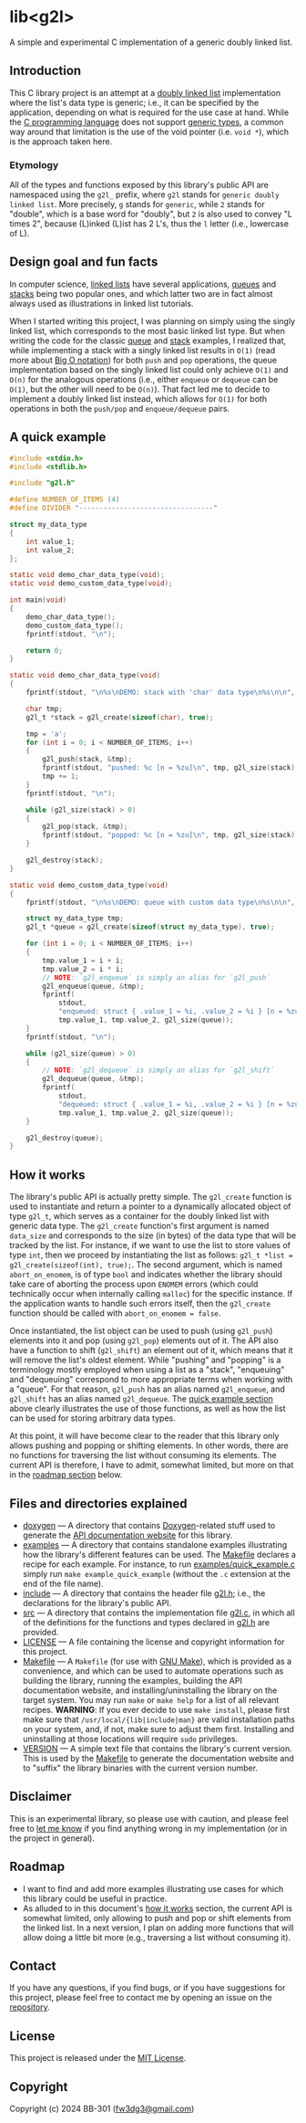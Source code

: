 <h1>lib&ltg2l&gt</h1>

A simple and experimental C implementation of a generic doubly linked list.

## Introduction

This C library project is an attempt at a [doubly linked list](https://en.wikipedia.org/wiki/Doubly_linked_list) implementation where the list's data type is generic; i.e., it can be specified by the application, depending on what is required for the use case at hand. While the [C programming language](https://en.wikipedia.org/wiki/C_(programming_language)) does not support [generic types](https://en.wikipedia.org/wiki/Generic_programming), a common way around that limitation is the use of the void pointer (i.e. `void *`), which is the approach taken here.

### Etymology

All of the types and functions exposed by this library's public API are namespaced using the `g2l_` prefix, where `g2l` stands for `generic doubly linked list`. More precisely, `g` stands for `generic`, while `2` stands for "double", which is a base word for "doubly", but `2` is also used to convey "L times 2", because (L)inked (L)ist has 2 L's, thus the `l` letter (i.e., lowercase of L).

## Design goal and fun facts

In computer science, [linked lists](https://en.wikipedia.org/wiki/Linked_list) have several applications, [queues](https://en.wikipedia.org/wiki/Queue_(abstract_data_type)) and [stacks](https://en.wikipedia.org/wiki/Stack_(abstract_data_type)) being two popular ones, and which latter two are in fact almost always used as illustrations in linked list tutorials.

When I started writing this project, I was planning on simply using the singly linked list, which corresponds to the most basic linked list type. But when writing the code for the classic [queue](./examples/basic_queue.c) and [stack](./examples/basic_stack.c) examples, I realized that, while implementing a stack with a singly linked list results in `O(1)` (read more about [Big O notation](https://en.wikipedia.org/wiki/Big_O_notation)) for both `push` and `pop` operations, the queue implementation based on the singly linked list could only achieve `O(1)` and `O(n)` for the analogous operations (i.e., either `enqueue` or `dequeue` can be `O(1)`, but the other will need to be `O(n)`). That fact led me to decide to implement a doubly linked list instead, which allows for `O(1)` for both operations in both the `push/pop` and `enqueue/dequeue` pairs.

## A quick example

```c
#include <stdio.h>
#include <stdlib.h>

#include "g2l.h"

#define NUMBER_OF_ITEMS (4)
#define DIVIDER "---------------------------------"

struct my_data_type
{
    int value_1;
    int value_2;
};

static void demo_char_data_type(void);
static void demo_custom_data_type(void);

int main(void)
{
    demo_char_data_type();
    demo_custom_data_type();
    fprintf(stdout, "\n");

    return 0;
}

static void demo_char_data_type(void)
{
    fprintf(stdout, "\n%s\nDEMO: stack with 'char' data type\n%s\n\n", DIVIDER, DIVIDER);

    char tmp;
    g2l_t *stack = g2l_create(sizeof(char), true);

    tmp = 'a';
    for (int i = 0; i < NUMBER_OF_ITEMS; i++)
    {
        g2l_push(stack, &tmp);
        fprintf(stdout, "pushed: %c [n = %zu]\n", tmp, g2l_size(stack));
        tmp += 1;
    }
    fprintf(stdout, "\n");

    while (g2l_size(stack) > 0)
    {
        g2l_pop(stack, &tmp);
        fprintf(stdout, "popped: %c [n = %zu]\n", tmp, g2l_size(stack));
    }

    g2l_destroy(stack);
}

static void demo_custom_data_type(void)
{
    fprintf(stdout, "\n%s\nDEMO: queue with custom data type\n%s\n\n", DIVIDER, DIVIDER);

    struct my_data_type tmp;
    g2l_t *queue = g2l_create(sizeof(struct my_data_type), true);

    for (int i = 0; i < NUMBER_OF_ITEMS; i++)
    {
        tmp.value_1 = i + i;
        tmp.value_2 = i * i;
        // NOTE: `g2l_enqueue` is simply an alias for `g2l_push`
        g2l_enqueue(queue, &tmp);
        fprintf(
            stdout,
            "enqueued: struct { .value_1 = %i, .value_2 = %i } [n = %zu]\n",
            tmp.value_1, tmp.value_2, g2l_size(queue));
    }
    fprintf(stdout, "\n");

    while (g2l_size(queue) > 0)
    {
        // NOTE: `g2l_dequeue` is simply an alias for `g2l_shift`
        g2l_dequeue(queue, &tmp);
        fprintf(
            stdout,
            "dequeued: struct { .value_1 = %i, .value_2 = %i } [n = %zu]\n",
            tmp.value_1, tmp.value_2, g2l_size(queue));
    }

    g2l_destroy(queue);
}
```

## How it works

The library's public API is actually pretty simple. The `g2l_create` function is used to instantiate and return a pointer to a dynamically allocated object of type `g2l_t`, which serves as a container for the doubly linked list with generic data type. The `g2l_create` function's first argument is named `data_size` and corresponds to the size (in bytes) of the data type that will be tracked by the list. For instance, if we want to use the list to store values of type `int`, then we proceed by instantiating the list as follows: `g2l_t *list = g2l_create(sizeof(int), true);`. The second argument, which is named `abort_on_enomem`, is of type `bool` and indicates whether the library should take care of aborting the process upon `ENOMEM` errors (which could technically occur when internally calling `malloc`) for the specific instance. If the application wants to handle such errors itself, then the `g2l_create` function should be called with `abort_on_enomem = false`.

Once instantiated, the list object can be used to push (using `g2l_push`) elements into it and pop (using `g2l_pop`) elements out of it. The API also have a function to shift (`g2l_shift`) an element out of it, which means that it will remove the list's oldest element. While "pushing" and "popping" is a terminology mostly employed when using a list as a "stack", "enqueuing" and "dequeuing" correspond to more appropriate terms when working with a "queue". For that reason, `g2l_push` has an alias named `g2l_enqueue`, and `g2l_shift` has an alias named `g2l_dequeue`. The [quick example section](#a-quick-example) above clearly illustrates the use of those functions, as well as how the list can be used for storing arbitrary data types.

At this point, it will have become clear to the reader that this library only allows pushing and popping or shifting elements. In other words, there are no functions for traversing the list without consuming its elements. The current API is therefore, I have to admit, somewhat limited, but more on that in the [roadmap section](#roadmap) below.

## Files and directories explained

* [doxygen](./doxygen) — A directory that contains [Doxygen](https://github.com/doxygen/doxygen)-related stuff used to generate the [API documentation website](https://bb-301.github.io/c-generic-doubly-linked-list-docs) for this library.
* [examples](./examples) — A directory that contains standalone examples illustrating how the library's different features can be used. The [Makefile](./Makefile) declares a recipe for each example. For instance, to run [examples/quick_example.c](examples/quick_example.c) simply run `make example_quick_example` (without the `.c` extension at the end of the file name).
* [include](./include) — A directory that contains the header file [g2l.h](./include/g2l.h); i.e., the declarations for the library's public API.
* [src](./src) — A directory that contains the implementation file [g2l.c](./src/g2l.c), in which all of the definitions for the functions and types declared in [g2l.h](./include/g2l.h) are provided.
* [LICENSE](./LICENSE) — A file containing the license and copyright information for this project.
* [Makefile](./Makefile) — A `Makefile` (for use with [GNU Make](https://www.gnu.org/software/make/)), which is provided as a convenience, and which can be used to automate operations such as building the library, running the examples, building the API documentation website, and installing/uninstalling the library on the target system. You may run `make` or `make help` for a list of all relevant recipes. **WARNING**: If you ever decide to use `make install`, please first make sure that `/usr/local/{lib|include|man}` are valid installation paths on your system, and, if not, make sure to adjust them first. Installing and uninstalling at those locations will require `sudo` privileges.
* [VERSION](./VERSION) — A simple text file that contains the library's current version. This is used by the [Makefile](./Makefile) to generate the documentation website and to "suffix" the library binaries with the current version number.

## Disclaimer

This is an experimental library, so please use with caution, and please feel free to [let me know](#contact) if you find anything wrong in my implementation (or in the project in general).

## Roadmap

* I want to find and add more examples illustrating use cases for which this library could be useful in practice.
* As alluded to in this document's [how it works](#how-it-works) section, the current API is somewhat limited, only allowing to push and pop or shift elements from the linked list. In a next version, I plan on adding more functions that will allow doing a little bit more (e.g., traversing a list without consuming it).

## Contact

If you have any questions, if you find bugs, or if you have suggestions for this project, please feel free to contact me by opening an issue on the [repository](https://github.com/BB-301/c-generic-doubly-linked-list/issues).

## License

This project is released under the [MIT License](./LICENSE).

## Copyright

Copyright (c) 2024 BB-301 (fw3dg3@gmail.com)